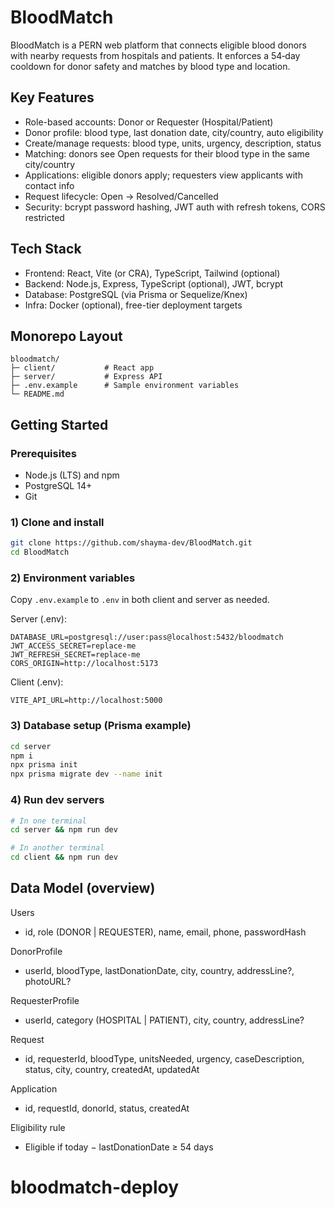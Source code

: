 # BloodMatch

BloodMatch is a PERN web platform that connects eligible blood donors with nearby requests from hospitals and patients. It enforces a 54‑day cooldown for donor safety and matches by blood type and location.

## Key Features
- Role-based accounts: Donor or Requester (Hospital/Patient)
- Donor profile: blood type, last donation date, city/country, auto eligibility
- Create/manage requests: blood type, units, urgency, description, status
- Matching: donors see Open requests for their blood type in the same city/country
- Applications: eligible donors apply; requesters view applicants with contact info
- Request lifecycle: Open → Resolved/Cancelled
- Security: bcrypt password hashing, JWT auth with refresh tokens, CORS restricted

## Tech Stack
- Frontend: React, Vite (or CRA), TypeScript, Tailwind (optional)
- Backend: Node.js, Express, TypeScript (optional), JWT, bcrypt
- Database: PostgreSQL (via Prisma or Sequelize/Knex)
- Infra: Docker (optional), free-tier deployment targets

## Monorepo Layout
```
bloodmatch/
├─ client/           # React app
├─ server/           # Express API
├─ .env.example      # Sample environment variables
└─ README.md
```

## Getting Started

### Prerequisites
- Node.js (LTS) and npm
- PostgreSQL 14+
- Git

### 1) Clone and install
```bash
git clone https://github.com/shayma-dev/BloodMatch.git
cd BloodMatch
```

### 2) Environment variables
Copy `.env.example` to `.env` in both client and server as needed.

Server (.env):
```
DATABASE_URL=postgresql://user:pass@localhost:5432/bloodmatch
JWT_ACCESS_SECRET=replace-me
JWT_REFRESH_SECRET=replace-me
CORS_ORIGIN=http://localhost:5173
```

Client (.env):
```
VITE_API_URL=http://localhost:5000
```

### 3) Database setup (Prisma example)
```bash
cd server
npm i
npx prisma init
npx prisma migrate dev --name init
```

### 4) Run dev servers
```bash
# In one terminal
cd server && npm run dev

# In another terminal
cd client && npm run dev
```


## Data Model (overview)

Users
- id, role (DONOR | REQUESTER), name, email, phone, passwordHash

DonorProfile
- userId, bloodType, lastDonationDate, city, country, addressLine?, photoURL?

RequesterProfile
- userId, category (HOSPITAL | PATIENT), city, country, addressLine?

Request
- id, requesterId, bloodType, unitsNeeded, urgency, caseDescription, status, city, country, createdAt, updatedAt

Application
- id, requestId, donorId, status, createdAt

Eligibility rule
- Eligible if today − lastDonationDate ≥ 54 days

# bloodmatch-deploy

